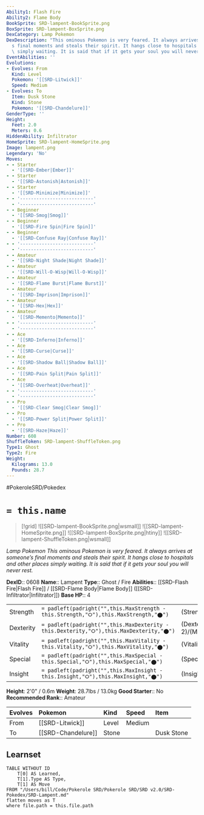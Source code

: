 ```yaml
---
Ability1: Flash Fire
Ability2: Flame Body
BookSprite: SRD-lampent-BookSprite.png
BoxSprite: SRD-lampent-BoxSprite.png
DexCategory: Lamp Pokemon
DexDescription: "This ominous Pokemon is very feared. It always arrives at someone\u2019\
  s final moments and steals their spirit. It hangs close to hospitals and other places\
  \ simply waiting. It is said that if it gets your soul you will never rest."
EventAbilities: ''
Evolutions:
- Evolves: From
  Kind: Level
  Pokemon: '[[SRD-Litwick]]'
  Speed: Medium
- Evolves: To
  Item: Dusk Stone
  Kind: Stone
  Pokemon: '[[SRD-Chandelure]]'
GenderType: ''
Height:
  Feet: 2.0
  Meters: 0.6
HiddenAbility: Infiltrator
HomeSprite: SRD-lampent-HomeSprite.png
Image: lampent.png
Legendary: 'No'
Moves:
- - Starter
  - '[[SRD-Ember|Ember]]'
- - Starter
  - '[[SRD-Astonish|Astonish]]'
- - Starter
  - '[[SRD-Minimize|Minimize]]'
- - '---------------------------'
  - '---------------------------'
- - Beginner
  - '[[SRD-Smog|Smog]]'
- - Beginner
  - '[[SRD-Fire Spin|Fire Spin]]'
- - Beginner
  - '[[SRD-Confuse Ray|Confuse Ray]]'
- - '---------------------------'
  - '---------------------------'
- - Amateur
  - '[[SRD-Night Shade|Night Shade]]'
- - Amateur
  - '[[SRD-Will-O-Wisp|Will-O-Wisp]]'
- - Amateur
  - '[[SRD-Flame Burst|Flame Burst]]'
- - Amateur
  - '[[SRD-Imprison|Imprison]]'
- - Amateur
  - '[[SRD-Hex|Hex]]'
- - Amateur
  - '[[SRD-Memento|Memento]]'
- - '---------------------------'
  - '---------------------------'
- - Ace
  - '[[SRD-Inferno|Inferno]]'
- - Ace
  - '[[SRD-Curse|Curse]]'
- - Ace
  - '[[SRD-Shadow Ball|Shadow Ball]]'
- - Ace
  - '[[SRD-Pain Split|Pain Split]]'
- - Ace
  - '[[SRD-Overheat|Overheat]]'
- - '---------------------------'
  - '---------------------------'
- - Pro
  - '[[SRD-Clear Smog|Clear Smog]]'
- - Pro
  - '[[SRD-Power Split|Power Split]]'
- - Pro
  - '[[SRD-Haze|Haze]]'
Number: 608
ShuffleToken: SRD-lampent-ShuffleToken.png
Type1: Ghost
Type2: Fire
Weight:
  Kilograms: 13.0
  Pounds: 28.7
---
```


#PokeroleSRD/Pokedex

# `= this.name`

> [!grid]
> ![[SRD-lampent-BookSprite.png|wsmall]]
> ![[SRD-lampent-HomeSprite.png]]
> ![[SRD-lampent-BoxSprite.png|htiny]]
> ![[SRD-lampent-ShuffleToken.png|wsmall]]


*Lamp Pokemon*
*This ominous Pokemon is very feared. It always arrives at someone’s final moments and steals their spirit. It hangs close to hospitals and other places simply waiting. It is said that if it gets your soul you will never rest.*

**DexID**:: 0608
**Name**:: Lampent
**Type**:: Ghost / Fire
**Abilities**:: [[SRD-Flash Fire|Flash Fire]] / [[SRD-Flame Body|Flame Body]] ([[SRD-Infiltrator|Infiltrator]])
**Base HP**:: 4

|           |                                                                                        |                                          |
| --------- | -------------------------------------------------------------------------------------- | ---------------------------------------- |
| Strength  | `= padleft(padright("",this.MaxStrength - this.Strength,"⭘"),this.MaxStrength,"⬤")`    | (Strength::1)/(MaxStrength::3)   |
| Dexterity | `= padleft(padright("",this.MaxDexterity - this.Dexterity,"⭘"),this.MaxDexterity,"⬤")` | (Dexterity:: 2)/(MaxDexterity::4) |
| Vitality  | `= padleft(padright("",this.MaxVitality - this.Vitality,"⭘"),this.MaxVitality,"⬤")`    | (Vitality::2)/(MaxVitality::4)   |
| Special   | `= padleft(padright("",this.MaxSpecial - this.Special,"⭘"),this.MaxSpecial,"⬤")`       | (Special::3)/(MaxSpecial::6)     |
| Insight   | `= padleft(padright("",this.MaxInsight - this.Insight,"⭘"),this.MaxInsight,"⬤")`       | (Insight::2)/(MaxInsight::4)     |

**Height**: 2'0" / 0.6m
**Weight**: 28.7lbs / 13.0kg
**Good Starter**:: No
**Recommended Rank**:: Amateur

| Evolves   | Pokemon            | Kind   | Speed   | Item       |
|:----------|:-------------------|:-------|:--------|:-----------|
| From      | [[SRD-Litwick]]    | Level  | Medium  |            |
| To        | [[SRD-Chandelure]] | Stone  |         | Dusk Stone |

## Learnset

```dataview
TABLE WITHOUT ID
    T[0] AS Learned,
    T[1].Type AS Type,
    T[1] AS Move
FROM "/Users/bill/Code/Pokerole SRD/Pokerole SRD/SRD v2.0/SRD-Pokedex/SRD-Lampent.md"
flatten moves as T
where file.path = this.file.path
```
